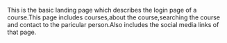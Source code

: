 This is the basic landing page which describes the login page of a course.This page includes courses,about the course,searching the course and contact to the paricular person.Also includes the social media links of that page.
